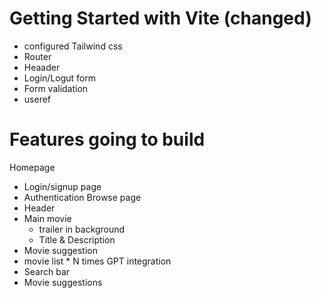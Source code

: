 # Getting Started with Vite (changed)
- configured Tailwind css
- Router
- Heaader
- Login/Logut form
- Form validation
- useref


# Features going to build
Homepage
 - Login/signup page
 - Authentication
Browse page
 - Header
 - Main movie
   - trailer in background
   - Title & Description
 - Movie suggestion 
  - movie list * N times
GPT integration
 - Search bar
 - Movie suggestions